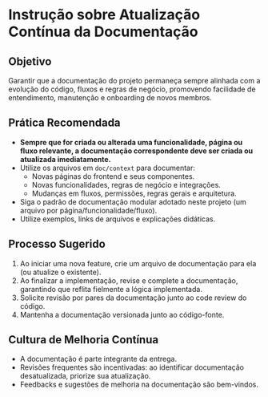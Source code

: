 # Instrução sobre Atualização Contínua da Documentação

## Objetivo
Garantir que a documentação do projeto permaneça sempre alinhada com a evolução do código, fluxos e regras de negócio, promovendo facilidade de entendimento, manutenção e onboarding de novos membros.

## Prática Recomendada
- **Sempre que for criada ou alterada uma funcionalidade, página ou fluxo relevante, a documentação correspondente deve ser criada ou atualizada imediatamente.**
- Utilize os arquivos em `doc/context` para documentar:
  - Novas páginas do frontend e seus componentes.
  - Novas funcionalidades, regras de negócio e integrações.
  - Mudanças em fluxos, permissões, regras gerais e arquitetura.
- Siga o padrão de documentação modular adotado neste projeto (um arquivo por página/funcionalidade/fluxo).
- Utilize exemplos, links de arquivos e explicações didáticas.

## Processo Sugerido
1. Ao iniciar uma nova feature, crie um arquivo de documentação para ela (ou atualize o existente).
2. Ao finalizar a implementação, revise e complete a documentação, garantindo que reflita fielmente a lógica implementada.
3. Solicite revisão por pares da documentação junto ao code review do código.
4. Mantenha a documentação versionada junto ao código-fonte.

## Cultura de Melhoria Contínua
- A documentação é parte integrante da entrega.
- Revisões frequentes são incentivadas: ao identificar documentação desatualizada, priorize sua atualização.
- Feedbacks e sugestões de melhoria na documentação são bem-vindos.
